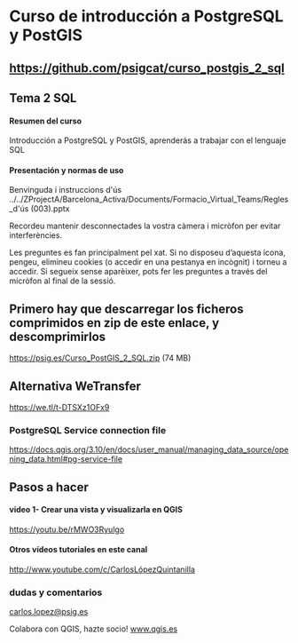 
# Curso de introducción a PostgreSQL y PostGIS

## https://github.com/psigcat/curso_postgis_2_sql

## Tema 2 SQL

#### Resumen del curso
Introducción a PostgreSQL y PostGIS, aprenderás a trabajar con el lenguaje SQL 

#### Presentación y normas de uso
Benvinguda i instruccions d'ús
../../ZProjectA/Barcelona_Activa/Documents/Formacio_Virtual_Teams/Regles_d'ús (003).pptx

Recordeu mantenir desconnectades la vostra càmera i micròfon per evitar interferències.

Les preguntes es fan principalment pel xat. Si no disposeu d’aquesta icona, pengeu, elimineu cookies (o accedir en una pestanya en incògnit) i torneu a accedir. Si segueix sense aparèixer, pots fer les preguntes a través del micròfon al final de la sessió.

## Primero hay que descarregar los ficheros comprimidos en zip de este enlace, y descomprimirlos
https://psig.es/Curso_PostGIS_2_SQL.zip (74 MB)

## Alternativa WeTransfer
https://we.tl/t-DTSXz1OFx9

### PostgreSQL Service connection file
https://docs.qgis.org/3.10/en/docs/user_manual/managing_data_source/opening_data.html#pg-service-file

## Pasos a hacer

#### video 1- Crear una vista y visualizarla en QGIS
https://youtu.be/rMWO3Ryulgo


#### Otros vídeos tutoriales en este canal
http://www.youtube.com/c/CarlosLópezQuintanilla

### dudas y comentarios
carlos.lopez@psig.es

Colabora con QGIS, hazte socio!
www.qgis.es

